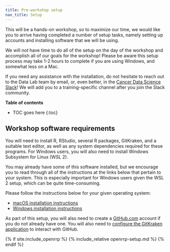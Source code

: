 ```yaml
---
title: Pre-workshop setup
nav_title: Setup
---
```


This will be a hands-on workshop, so to maximize our time, we would like you to arrive having completed a number of setup tasks, namely setting up accounts and installing software that we will be using.

We will _not_ have time to do all of the setup on the day of the workshop and accomplish all of our goals for the workshop!
Please be aware this setup process may take 1-2 hours to complete if you are using Windows, and somewhat less on a Mac.

If you need any assistance with the installation, do not hesitate to reach out to the Data Lab team by email, or, even better, in the [Cancer Data Science Slack](http://ccdatalab.org/slack)!
We will add you to a training-specific channel after you join the Slack community.


**Table of contents**

* TOC goes here
{:toc}


## Workshop software requirements

You will need to install R, RStudio, several R packages, GitKraken, and a suitable text editor, as well as any system dependencies required for these programs.
For Windows users, you will also need to install Windows Subsystem for Linux (WSL 2).

You may already have some of this software installed, but we encourage you to read through all of the instructions at the links below that pertain to your system.
This is especially important for Windows users given the WSL 2 setup, which can be quite time-consuming.

Please follow the instructions below for your given operating system:

- [macOS installation instructions](mac_installation_instructions.md)
- [Windows installation instructions](windows_installation_instructions.md)

As part of this setup, you will also need to create a [GitHub.com](https://github.com) account if you do not already have one.
You will also need to [configure the GitKraken application](github_gitkraken_setup_instructions.md) to interact with GitHub.

{% if site.include_openrrp %}
    {% include_relative openrrp-setup.md %}
{% endif %}
